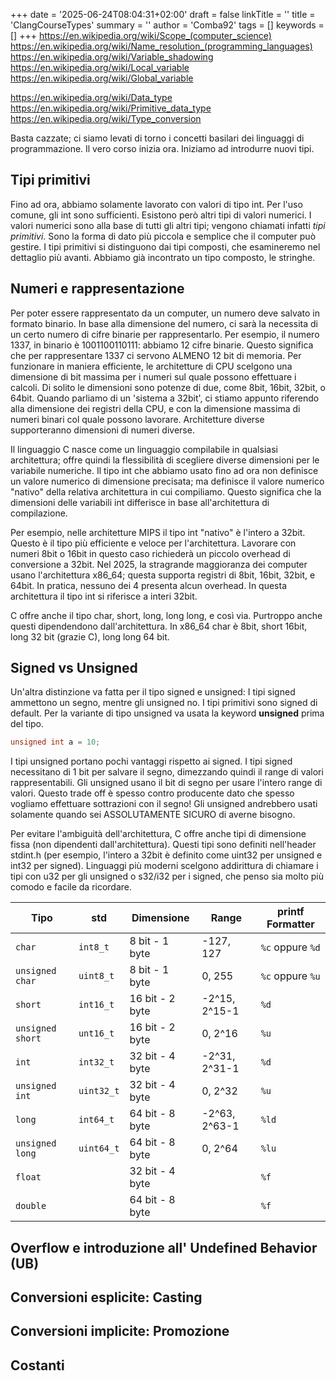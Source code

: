 +++
date = '2025-06-24T08:04:31+02:00'
draft = false
linkTitle = ''
title = 'ClangCourseTypes'
summary = ''
author = 'Comba92'
tags = []
keywords = []
+++
https://en.wikipedia.org/wiki/Scope_(computer_science)
https://en.wikipedia.org/wiki/Name_resolution_(programming_languages)
https://en.wikipedia.org/wiki/Variable_shadowing
https://en.wikipedia.org/wiki/Local_variable
https://en.wikipedia.org/wiki/Global_variable

https://en.wikipedia.org/wiki/Data_type
https://en.wikipedia.org/wiki/Primitive_data_type
https://en.wikipedia.org/wiki/Type_conversion

Basta cazzate; ci siamo levati di torno i concetti basilari dei linguaggi di programmazione. Il vero corso inizia ora. Iniziamo ad introdurre nuovi tipi.

## Tipi primitivi
Fino ad ora, abbiamo solamente lavorato con valori di tipo int. Per l'uso comune, gli int sono sufficienti. Esistono però altri tipi di valori numerici. I valori numerici sono alla base di tutti gli altri tipi; vengono chiamati infatti *tipi primitivi*. Sono la forma di dato più piccola e semplice che il computer può gestire.
I tipi primitivi si distinguono dai tipi composti, che esamineremo nel dettaglio più avanti. Abbiamo già incontrato un tipo composto, le stringhe.

## Numeri e rappresentazione
Per poter essere rappresentato da un computer, un numero deve salvato in formato binario. In base alla dimensione del numero, ci sarà la necessita di un certo numero di cifre binarie per rappresentarlo. Per esempio, il numero 1337, in binario è 1001100110111: abbiamo 12 cifre binarie. Questo significa che per rappresentare 1337 ci servono ALMENO 12 bit di memoria.
Per funzionare in maniera efficiente, le architetture di CPU scelgono una dimensione di bit massima per i numeri sul quale possono effettuare i calcoli. Di solito le dimensioni sono potenze di due, come 8bit, 16bit, 32bit, o 64bit. Quando parliamo di un 'sistema a 32bit', ci stiamo appunto riferendo alla dimensione dei registri della CPU, e con la dimensione massima di numeri binari col quale possono lavorare. Architetture diverse supporteranno dimensioni di numeri diverse.

Il linguaggio C nasce come un linguaggio compilabile in qualsiasi architettura; offre quindi la flessibilità di scegliere diverse dimensioni per le variabile numeriche.
Il tipo int che abbiamo usato fino ad ora non definisce un valore numerico di dimensione precisata; ma definisce il valore numerico "nativo" della relativa architettura in cui compiliamo.
Questo significa che la dimensioni delle variabili int differisce in base all'architettura di compilazione.

Per esempio, nelle architetture MIPS il tipo int "nativo" è l'intero a 32bit. Questo è il tipo più efficiente e veloce per l'architettura. Lavorare con numeri 8bit o 16bit in questo caso richiederà un piccolo overhead di conversione a 32bit.
Nel 2025, la stragrande maggioranza dei computer usano l'architettura x86_64; questa supporta registri di 8bit, 16bit, 32bit, e 64bit. In pratica, nessuno dei 4 presenta alcun overhead. In questa architettura il tipo int si riferisce a interi 32bit.

C offre anche il tipo char, short, long, long long, e così via. Purtroppo anche questi dipendendono dall'architettura.
In x86_64 char è 8bit, short 16bit, long 32 bit (grazie C), long long 64 bit.

## Signed vs Unsigned
Un'altra distinzione va fatta per il tipo signed e unsigned:
I tipi signed ammettono un segno, mentre gli unsigned no.
I tipi primitivi sono signed di default.
Per la variante di tipo unsigned va usata la keyword **unsigned** prima del tipo.
```c
unsigned int a = 10;
```
I tipi unsigned portano pochi vantaggi rispetto ai signed. I tipi signed necessitano di 1 bit per salvare il segno, dimezzando quindi il range di valori rappresentabili. Gli unsigned usano il bit di segno per usare l'intero range di valori. Questo trade off è spesso contro producente dato che spesso vogliamo effettuare sottrazioni con il segno!
Gli unsigned andrebbero usati solamente quando sei ASSOLUTAMENTE SICURO di averne bisogno.

Per evitare l'ambiguità dell'architettura, C offre anche tipi di dimensione fissa (non dipendenti dall'architettura).
Questi tipi sono definiti nell'header stdint.h (per esempio, l'intero a 32bit è definito come uint32 per unsigned e int32 per signed).
Linguaggi più moderni scelgono addirittura di chiamare i tipi con u32 per gli unsigned o s32/i32 per i signed, che penso sia molto più comodo e facile da ricordare.

| Tipo | std | Dimensione | Range | printf Formatter |
| ---- | -------- | ---------- | ----- | ---------------- |
| `char` | `int8_t` | 8 bit - 1 byte | -127, 127 | `%c` oppure `%d` |
| `unsigned char` | `uint8_t` | 8 bit - 1 byte | 0, 255 | `%c` oppure `%u` |
| `short` | `int16_t` | 16 bit - 2 byte | -2^15, 2^15-1 | `%d` |
| `unsigned short` | `unt16_t` | 16 bit - 2 byte | 0, 2^16 | `%u` |
| `int` | `int32_t` | 32 bit - 4 byte | -2^31, 2^31-1 | `%d` |
| `unsigned int` | `uint32_t` | 32 bit - 4 byte | 0, 2^32 | `%u` |
| `long` | `int64_t` | 64 bit - 8 byte | -2^63, 2^63-1 | `%ld` |
| `unsigned long` | `uint64_t` | 64 bit - 8 byte | 0, 2^64 | `%lu` |
| `float` |  | 32 bit - 4 byte |  | `%f` |
| `double` |  | 64 bit - 8 byte |  | `%f` |

## Overflow e introduzione all' Undefined Behavior (UB)
## Conversioni esplicite: Casting
## Conversioni implicite: Promozione
## Costanti
